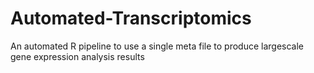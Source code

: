 # Automated-Transcriptomics
An automated R pipeline to use a single meta file to produce largescale gene expression analysis results
